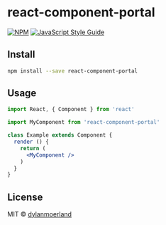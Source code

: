# react-component-portal

> 

[![NPM](https://img.shields.io/npm/v/react-component-portal.svg)](https://www.npmjs.com/package/react-component-portal) [![JavaScript Style Guide](https://img.shields.io/badge/code_style-standard-brightgreen.svg)](https://standardjs.com)

## Install

```bash
npm install --save react-component-portal
```

## Usage

```jsx
import React, { Component } from 'react'

import MyComponent from 'react-component-portal'

class Example extends Component {
  render () {
    return (
      <MyComponent />
    )
  }
}
```

## License

MIT © [dylanmoerland](https://github.com/dylanmoerland)
